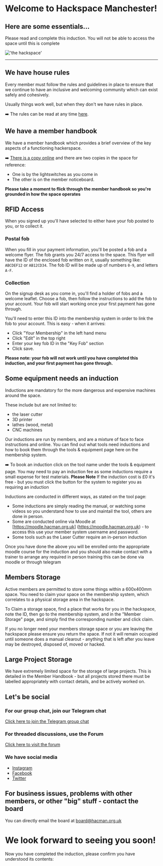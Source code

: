# Welcome to Hackspace Manchester!
## Here are some essentials...
Please read and complete this induction. You will not be able to access the space until this is complete   

!['the hackspace'](https://www.hacman.org.uk/wp-content/uploads/2016/08/IMG_20200720_225443.jpg)
<hr/>   

## We have house rules
Every member must follow the rules and guidelines in place to ensure that we continue to have an inclusive and welcoming community which can exist safely and cohesively.

Usually things work well, but when they don't we have rules in place.

➡️ The rules can be read at any time [here](https://hacman.org.uk/rules).

## We have a member handbook
We have a member handbook which provides a brief overview of the key aspects of a functioning hackerspace.

➡️ [There is a copy online](https://list.hacman.org.uk/t/member-handbook/2890/1) and there are two copies in the space for reference:
* One is by the lightswitches as you come in
* The other is on the member noticeboard.

**Please take a moment to flick through the member handbook so you're grounded in how the space operates**

## RFID Access
When you signed up you'll have selected to either have your fob posted to you, or to collect it.

### Postal fob
When you fill in your payment information, you'll be posted a fob and a welcome flyer. The fob grants you 24/7 access to the space.
This flyer will have the ID of the enclosed fob written on it, usually something like:
`ABCDEF12` or `AB12CD34`. The fob ID will be made up of numbers `0-9`, and letters `A-F`. 

### Collection
On the signup desk as you come in, you'll find a holder of fobs and a welcome leaflet. Choose a fob, then follow the instructions to add the fob to your account. Your fob will start working once your first payment has gone through.

You'll need to enter this ID into the membership system in order to link the fob to your account. This is easy - when it arrives:
* Click "Your Membership" in the left hand menu
* Click "Edit" in the top right
* Enter your key fob ID in the "Key Fob" section 
* Click save.

**Please note: your fob will not work until you have completed this induction, and your first payment has gone through.**

## Some equipment needs an induction

Inductions are mandatory for the more dangerous and expensive machines around the space.

These include but are not limited to:
 * the laser cutter
 * 3D printer 
 * lathes (wood, metal)
 * CNC machines
  
Our inductions are run by members, and are a mixture of face to face instructions and online. You can find out what tools need inductions and how to book them through the tools & equipment page here on the membership system. 

➡️ To book an induction click on the tool name under the tools & equipment page. You may need to pay an induction fee as some inductions require a small expense for test materials. **Please Note** If the induction cost is £0 it's free - but you must click the button for the system to register you as requiring an induction

Inductions are conducted in different ways, as stated on the tool page:
 * Some inductions are simply reading the manual, or watching some videos so you understand how to use and maintail the tool, others are done in person. 
 * Some are conducted online via Moodle at [https://moodle.hacman.org.uk] (https://moodle.hacman.org.uk) - to access this use your member system username and password. 
 * Some tools such as the Laser Cutter require an in-person induction

Once you have done the above you will be enrolled onto the appropriate moodle course for the induction and you should also make contact with a trainer to arrange any required in person training this can be done via moodle or through telegram


## Members Storage
Active members are permitted to store some things within a 600x400mm space. You need to claim your space on the membership system, which correlates to a physical storage area in the hackspace. 

To Claim a storage space, find a place that works for you in the hackspace, note the ID, then go to the membership system, and in the "Member Storage" page, and simply find the corresponding number and click claim.  

If you no longer need your members storage space or you are leaving the hackspace please ensure you return the space. If not it will remain occupied until someone does a manual clearout - anything that is left after you leave may be destroyed, disposed of, moved or hacked.

## Large Project Storage
We have extremely limited space for the storage of large projects. This is detailed in the Member Handbook - but all projects stored there must be labelled appropriately with contact details, and be actively worked on.

## Let's be social
### For our group chat, join our Telegram chat
[Click here to join the Telegram group chat](https://t.me/hacmanchester)

### For threaded discussions, use the Forum
[Click here to visit the forum](https://list.hacman.org.uk)

### We have social media
* [Instagram](https://www.instagram.com/hacmanchester) 
* [Facebook](facebook.com/hacmanchester)
* [Twitter](twitter.com/hacmanchester)
  
## For business issues, problems with other members, or other "big" stuff - contact the board
You can directly email the board at board@hacman.org.uk 


# We look forward to seeing you soon!
Now you have completed the induction, please confirm you have understood its contents:

